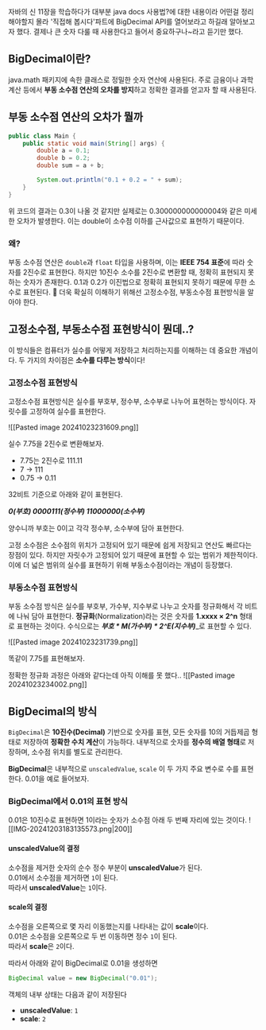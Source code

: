 자바의 신 11장을 학습하다가 대부분 java docs 사용법?에 대한 내용이라 어떤걸 정리해야할지 몰라 '직접해 봅시다'파트에 BigDecimal API를 열어보라고 하길래 알아보고자 했다. 
결제나 큰 숫자 다룰 때 사용한다고 들어서 중요하구나~라고 듣기만 했다.

## BigDecimal이란?
java.math 패키지에 속한 클래스로 정밀한 숫자 연산에 사용된다.
주로 금융이나 과학 계산 등에서 **부동 소수점 연산의 오차를 방지**하고 정확한 결과를 얻고자 할 때 사용된다.

## 부동 소수점 연산의 오차가 뭘까
```java
public class Main {
    public static void main(String[] args) {
        double a = 0.1;
        double b = 0.2;
        double sum = a + b;

        System.out.println("0.1 + 0.2 = " + sum);
    }
}
```
위 코드의 결과는 0.3이 나올 것 같지만 실제로는 0.300000000000004와 같은 미세한 오차가 발생한다.
이는 double이 소수점 이하를 근사값으로 표현하기 때문이다.

### 왜?
부동 소수점 연산은 `double`과 `float` 타입을 사용하며, 이는 **IEEE 754 표준**에 따라 숫자를 2진수로 표현한다.
하지만 10진수 소수를 2진수로 변환할 때, 정확히 표현되지 못하는 숫자가 존재한다.
0.1과 0.2가 이진법으로 정확히 표현되지 못하기 때문에 무한 소수로 표현된다.

더욱 확실히 이해하기 위해선 고정소수점, 부동소수점 표현방식을 알아야 한다.


## 고정소수점, 부동소수점 표현방식이 뭔데..?
이 방식들은 컴퓨터가 실수를 어떻게 저장하고 처리하는지를 이해하는 데 중요한 개념이다.
두 가지의 차이점은 **소수를 다루는 방식**이다!

### 고정소수점 표현방식
고정소수점 표현방식은 실수를 부호부, 정수부, 소수부로 나누어 표현하는 방식이다.
자릿수를 고정하여 실수를 표현한다.

![[Pasted image 20241023231609.png]]

실수 7.75을 2진수로 변환해보자.
- 7.75는 2진수로 111.11
- 7 -> 111
- 0.75 -> 0.11

32비트 기준으로 아래와 같이 표현된다.

***0(부호) 0000111(정수부) 11000000(소수부)***

양수니까 부호는 0이고 각각 정수부, 소수부에 담아 표현한다.

고정 소수점은 소수점의 위치가 고정되어 있기 때문에 쉽게 저장되고 연산도 빠르다는 장점이 있다.
하지만 자릿수가 고정되어 있기 때문에 표현할 수 있는 범위가 제한적이다.
이에 더 넓은 범위의 실수를 표현하기 위해 부동소수점이라는 개념이 등장했다.

### 부동소수점 표현방식
부동 소수점 방식은 실수를 부호부, 가수부, 지수부로 나누고 숫자를 정규화해서 각 비트에 나눠 담아 표현한다.
**정규화**(Normalization)라는 것은 숫자를 **1.xxxx × 2^n** 형태로 표현하는 것이다.
수식으로는 **_부호 * M(가수부) * 2^E(지수부)_**_로 표현할 수 있다.

![[Pasted image 20241023231739.png]]

똑같이 7.75를 표현해보자.

정확한 정규화 과정은 아래와 같다는데 아직 이해를 못 했다..
![[Pasted image 20241023234002.png]]


## BigDecimal의 방식
`BigDecimal`은 **10진수(Decimal)** 기반으로 숫자를 표현, 모든 숫자를 10의 거듭제곱 형태로 저장하여 **정확한 수치 계산**이 가능하다.
내부적으로 숫자를 **정수의 배열 형태**로 저장하며, 소수점 위치를 별도로 관리한다.

**BigDecimal**은 내부적으로 `unscaledValue`, `scale` 이 두 가지 주요 변수로 수를 표현한다.
0.01을 예로 들어보자.

### BigDecimal에서 0.01의 표현 방식
0.01은 10진수로 표현하면 1이라는 숫자가 소수점 아래 두 번째 자리에 있는 것이다.
![[IMG-20241203183135573.png|200]]
#### unscaledValue의 결정
소수점을 제거한 숫자의 순수 정수 부분이 **unscaledValue**가 된다.  
0.01에서 소수점을 제거하면 `1`이 된다.  
따라서 **unscaledValue**는 `1`이다.

#### scale의 결정
소수점을 오른쪽으로 몇 자리 이동했는지를 나타내는 값이 **scale**이다.  
0.01은 소수점을 오른쪽으로 두 번 이동하면 정수 `1`이 된다.  
따라서 **scale**은 `2`이다.

따라서 아래와 같이 BigDecimal로 0.01을 생성하면 
```java
BigDecimal value = new BigDecimal("0.01");
```

객체의 내부 상태는 다음과 같이 저장된다
- **unscaledValue**: `1`
- **scale**: `2`


